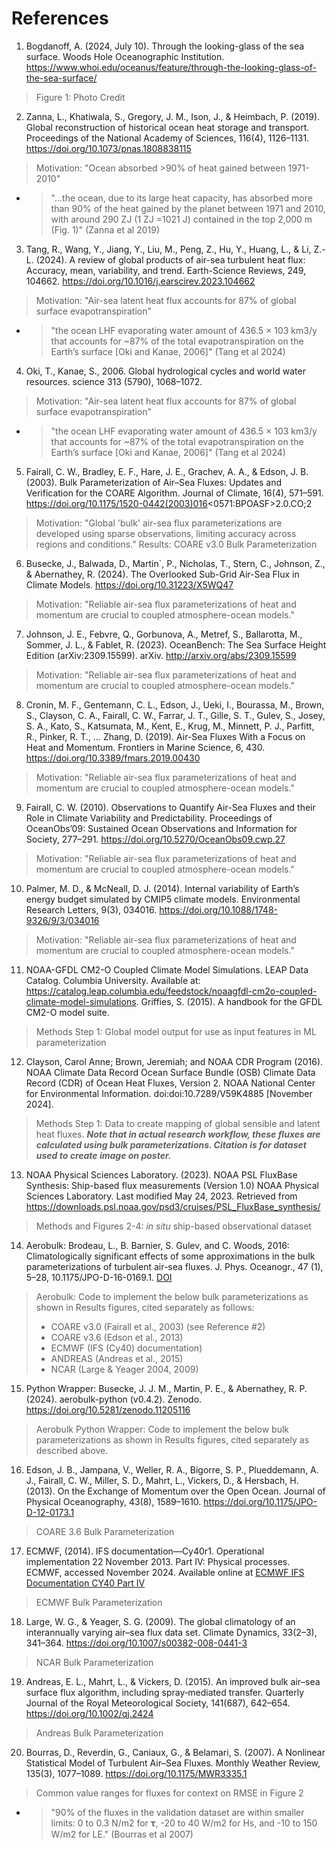 # References

1) Bogdanoff, A. (2024, July 10). Through the looking-glass of the sea surface. Woods Hole Oceanographic Institution. https://www.whoi.edu/oceanus/feature/through-the-looking-glass-of-the-sea-surface/ 
> Figure 1: Photo Credit

2) Zanna, L., Khatiwala, S., Gregory, J. M., Ison, J., & Heimbach, P. (2019). Global reconstruction of historical ocean heat storage and transport. Proceedings of the National Academy of Sciences, 116(4), 1126–1131. https://doi.org/10.1073/pnas.1808838115  
> Motivation: "Ocean absorbed >90% of heat gained between 1971-2010"
- >"...the ocean, due to its large heat capacity, has absorbed more than 90% of the heat gained by the planet between 1971 and 2010, with around 290 ZJ (1 ZJ =1021 J) contained in the top 2,000 m (Fig. 1)" (Zanna et al 2019)

3) Tang, R., Wang, Y., Jiang, Y., Liu, M., Peng, Z., Hu, Y., Huang, L., & Li, Z.-L. (2024). A review of global products of air-sea turbulent heat flux: Accuracy, mean, variability, and trend. Earth-Science Reviews, 249, 104662. https://doi.org/10.1016/j.earscirev.2023.104662
> Motivation: "Air-sea latent heat flux accounts for 87% of global surface evapotranspiration"
- >"the ocean LHF evaporating water amount of 436.5 × 103 km3/y that accounts for ~87% of the total evapotranspiration on the Earth’s surface [Oki and Kanae, 2006]" (Tang et al 2024)

4) Oki, T., Kanae, S., 2006. Global hydrological cycles and world water resources. science 313 (5790), 1068–1072.
> Motivation: "Air-sea latent heat flux accounts for 87% of global surface evapotranspiration"
- >"the ocean LHF evaporating water amount of 436.5 × 103 km3/y that accounts for ~87% of the total evapotranspiration on the Earth’s surface [Oki and Kanae, 2006]" (Tang et al 2024)
  
5) Fairall, C. W., Bradley, E. F., Hare, J. E., Grachev, A. A., & Edson, J. B. (2003). Bulk Parameterization of Air–Sea Fluxes: Updates and Verification for the COARE Algorithm. Journal of Climate, 16(4), 571–591. https://doi.org/10.1175/1520-0442(2003)016<0571:BPOASF>2.0.CO;2
> Motivation: "Global 'bulk' air-sea flux parameterizations are developed using sparse observations, limiting accuracy across regions and conditions."
> Results: COARE v3.0 Bulk Parameterization

6) Busecke, J., Balwada, D., Martin`, P., Nicholas, T., Stern, C., Johnson, Z., & Abernathey, R. (2024). The Overlooked Sub-Grid Air-Sea Flux in Climate Models. https://doi.org/10.31223/X5WQ47
> Motivation: "Reliable air-sea flux parameterizations of heat and momentum are crucial to coupled atmosphere-ocean models."

7) Johnson, J. E., Febvre, Q., Gorbunova, A., Metref, S., Ballarotta, M., Sommer, J. L., & Fablet, R. (2023). OceanBench: The Sea Surface Height Edition (arXiv:2309.15599). arXiv. http://arxiv.org/abs/2309.15599
> Motivation: "Reliable air-sea flux parameterizations of heat and momentum are crucial to coupled atmosphere-ocean models."

8) Cronin, M. F., Gentemann, C. L., Edson, J., Ueki, I., Bourassa, M., Brown, S., Clayson, C. A., Fairall, C. W., Farrar, J. T., Gille, S. T., Gulev, S., Josey, S. A., Kato, S., Katsumata, M., Kent, E., Krug, M., Minnett, P. J., Parfitt, R., Pinker, R. T., … Zhang, D. (2019). Air-Sea Fluxes With a Focus on Heat and Momentum. Frontiers in Marine Science, 6, 430. https://doi.org/10.3389/fmars.2019.00430
> Motivation: "Reliable air-sea flux parameterizations of heat and momentum are crucial to coupled atmosphere-ocean models."

9) Fairall, C. W. (2010). Observations to Quantify Air-Sea Fluxes and their Role in Climate Variability and Predictability. Proceedings of OceanObs’09: Sustained Ocean Observations and Information for Society, 277–291. https://doi.org/10.5270/OceanObs09.cwp.27
> Motivation: "Reliable air-sea flux parameterizations of heat and momentum are crucial to coupled atmosphere-ocean models."

10) Palmer, M. D., & McNeall, D. J. (2014). Internal variability of Earth’s energy budget simulated by CMIP5 climate models. Environmental Research Letters, 9(3), 034016. https://doi.org/10.1088/1748-9326/9/3/034016
> Motivation: "Reliable air-sea flux parameterizations of heat and momentum are crucial to coupled atmosphere-ocean models."

11) NOAA-GFDL CM2-O Coupled Climate Model Simulations. LEAP Data Catalog. Columbia University. Available at: https://catalog.leap.columbia.edu/feedstock/noaagfdl-cm2o-coupled-climate-model-simulations.
Griffies, S. (2015). A handbook for the GFDL CM2-O model suite.
> Methods Step 1: Global model output for use as input features in ML parameterization
   
12) Clayson, Carol Anne; Brown, Jeremiah; and NOAA CDR Program (2016). NOAA Climate Data Record Ocean Surface Bundle (OSB) Climate Data Record (CDR) of Ocean Heat Fluxes, Version 2. NOAA National Center for Environmental Information. doi:doi:10.7289/V59K4885 [November 2024].
> Methods Step 1: Data to create mapping of global sensible and latent heat fluxes. ***Note that in actual research workflow, these fluxes are calculated using bulk parameterizations. Citation is for dataset used to create image on poster.***

13) NOAA Physical Sciences Laboratory. (2023). NOAA PSL FluxBase Synthesis: Ship-based flux measurements (Version 1.0) NOAA Physical Sciences Laboratory. Last modified May 24, 2023. Retrieved from https://downloads.psl.noaa.gov/psd3/cruises/PSL_FluxBase_synthesis/
> Methods and Figures 2-4: *in situ* ship-based observational dataset

14) Aerobulk: Brodeau, L., B. Barnier, S. Gulev, and C. Woods, 2016: Climatologically significant effects of some approximations in the bulk parameterizations of turbulent air-sea fluxes. J. Phys. Oceanogr., 47 (1), 5–28, 10.1175/JPO-D-16-0169.1. [ DOI ](http://dx.doi.org/10.1175/JPO-D-16-0169.1)
> Aerobulk: Code to implement the below bulk parameterizations as shown in Results figures, cited separately as follows:
> - COARE v3.0 (Fairall et al., 2003) (see Reference #2)
> - COARE v3.6 (Edson et al., 2013)
> - ECMWF (IFS (Cy40) documentation)
> - ANDREAS (Andreas et al., 2015)
> - NCAR (Large & Yeager 2004, 2009)

15) Python Wrapper: Busecke, J. J. M., Martin, P. E., & Abernathey, R. P. (2024). aerobulk-python (v0.4.2). Zenodo. https://doi.org/10.5281/zenodo.11205116
> Aerobulk Python Wrapper: Code to implement the below bulk parameterizations as shown in Results figures, cited separately as described above.

16) Edson, J. B., Jampana, V., Weller, R. A., Bigorre, S. P., Plueddemann, A. J., Fairall, C. W., Miller, S. D., Mahrt, L., Vickers, D., & Hersbach, H. (2013). On the Exchange of Momentum over the Open Ocean. Journal of Physical Oceanography, 43(8), 1589–1610. https://doi.org/10.1175/JPO-D-12-0173.1
> COARE 3.6 Bulk Parameterization

17) ECMWF, (2014). IFS documentation—Cy40r1. Operational implementation 22 November 2013. Part IV: Physical processes. ECMWF, accessed November 2024. Available online at [ECMWF IFS Documentation CY40 Part IV](https://www.ecmwf.int/en/elibrary/74322-ifs-documentation-cy40r1-part-iv-physical-processes)
> ECMWF Bulk Parameterization
  
18) Large, W. G., & Yeager, S. G. (2009). The global climatology of an interannually varying air–sea flux data set. Climate Dynamics, 33(2–3), 341–364. https://doi.org/10.1007/s00382-008-0441-3
> NCAR Bulk Parameterization

19) Andreas, E. L., Mahrt, L., & Vickers, D. (2015). An improved bulk air–sea surface flux algorithm, including spray‐mediated transfer. Quarterly Journal of the Royal Meteorological Society, 141(687), 642–654. https://doi.org/10.1002/qj.2424
> Andreas Bulk Parameterization

20) Bourras, D., Reverdin, G., Caniaux, G., & Belamari, S. (2007). A Nonlinear Statistical Model of Turbulent Air–Sea Fluxes. Monthly Weather Review, 135(3), 1077–1089. https://doi.org/10.1175/MWR3335.1
> Common value ranges for fluxes for context on RMSE in Figure 2
- > "90% of the fluxes in the validation dataset are within smaller limits: 0 to 0.3 N/m2 for 𝛕, -20 to 40 W/m2 for Hs, and -10 to 150 W/m2 for LE." (Bourras et al 2007)















 





